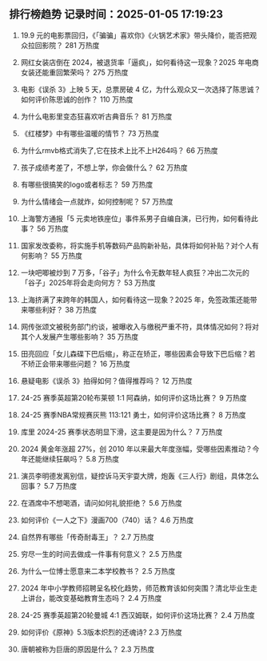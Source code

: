 
## 排行榜趋势 记录时间：2025-01-05 17:19:23
  
  1. 19.9 元的电影票回归，《「骗骗」喜欢你》《火锅艺术家》带头降价，能否把观众拉回影院？ 281 万热度
    
  2. 网红女装店倒在 2024，被退货率「逼疯」，如何看待这一现象？2025 年电商女装还能重回繁荣吗？ 275 万热度
    
  3. 电影《误杀 3》上映 5 天，总票房破 4 亿，为什么观众又一次选择了陈思诚？如何评价陈思诚的创作？ 110 万热度
    
  4. 为什么电影里变态狂喜欢听古典音乐？ 81 万热度
    
  5. 《红楼梦》中有哪些温暖的情节？ 73 万热度
    
  6. 为什么rmvb格式消失了,它在技术上比不上H264吗？ 66 万热度
    
  7. 孩子成绩考差了，不想上学，你会做什么？ 62 万热度
    
  8. 有哪些很搞笑的logo或者标志？ 59 万热度
    
  9. 为什么情绪会一点就炸，如何控制呢？ 57 万热度
    
  10. 上海警方通报「5 元卖地铁座位」事件系男子自编自演，已行拘，如何看待此事？ 56 万热度
    
  11. 国家发改委称，将实施手机等数码产品购新补贴，具体将如何补贴？对个人有何影响？ 55 万热度
    
  12. 一块吧唧被炒到 7 万多，「谷子」为什么令无数年轻人疯狂？冲出二次元的「谷子」2025年将会走向何方？ 53 万热度
    
  13. 上海挤满了来跨年的韩国人，如何看待这一现象？2025 年，免签政策还能带来哪些利好？ 38 万热度
    
  14. 网传张颂文被税务部门约谈，被曝收入与缴税严重不符，具体情况如何？将对其个人发展产生哪些影响？ 35 万热度
    
  15. 田亮回应「女儿森碟下巴后缩」，称正在矫正，哪些因素会导致下巴后缩？若不矫正会带来哪些问题？ 16 万热度
    
  16. 悬疑电影《误杀 3》拍得如何？值得推荐吗？ 12 万热度
    
  17. 24-25 赛季英超第20轮布莱顿 1:1 阿森纳，如何评价这场比赛？ 9 万热度
    
  18. 24-25 赛季NBA常规赛灰熊 113:121 勇士，如何评价这场比赛？ 8 万热度
    
  19. 库里 2024-25 赛季状态明显下滑，这主要是因为什么？ 7 万热度
    
  20. 2024 黄金年涨超 27%，创 2010 年以来最大年度涨幅，受哪些因素推动？今年还能继续狂飙吗？ 5.8 万热度
    
  21. 演员李明德发离别信，疑控诉马天宇耍大牌，炮轰《三人行》剧组，具体怎么回事？ 5.7 万热度
    
  22. 在酒席中不想喝酒，请问如何礼貌拒绝？ 5.6 万热度
    
  23. 如何评价《一人之下》漫画700（740）话？ 4.6 万热度
    
  24. 自然界有哪些「传奇耐毒王」？ 2.7 万热度
    
  25. 穷尽一生的时间去做成一件事有何意义？ 2.5 万热度
    
  26. 为什么一位博士愿意来二本学校教书？ 2.5 万热度
    
  27. 2024 年中小学教师招聘呈名校化趋势，师范教育该如何突围？清北毕业生走上讲台，能改变基础教育生态吗？ 2.4 万热度
    
  28. 24-25 赛季英超第20轮曼城 4:1 西汉姆联，如何评价这场比赛？ 2.4 万热度
    
  29. 如何评价《原神》5.3版本炽烈的还魂诗? 2.3 万热度
    
  30. 唐朝被称为巨唐的原因是什么？ 2.3 万热度
    